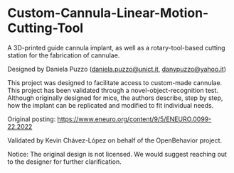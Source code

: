 # Custom-Cannula-Linear-Motion-Cutting-Tool

A 3D-printed guide cannula implant, as well as a rotary-tool-based cutting station for the fabrication of cannulae.

Designed by Daniela Puzzo (daniela.puzzo@unict.it, danypuzzo@yahoo.it)

This project was designed to facilitate access to custom-made cannulae. This project has been validated through a novel-object-recognition test. Although originally designed for mice, the authors describe, step by step, how the implant can be replicated and modified to fit individual needs.

Original posting: https://www.eneuro.org/content/9/5/ENEURO.0099-22.2022

Validated by Kevin Chávez-López on behalf of the OpenBehavior project.

Notice: The original design is not licensed. We would suggest reaching out to the designer for further clarification.


